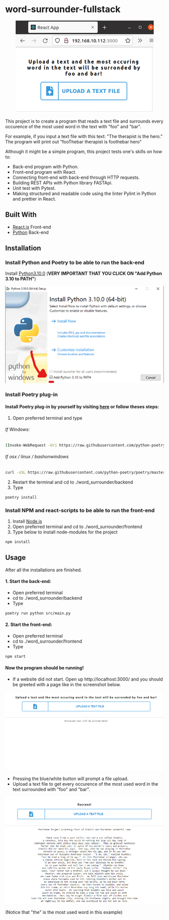 # word-surrounder-fullstack
<p align="center">
<img src="https://github.com/beamvenom/word_surrounder/blob/main/images/screenshot.png?raw=true" />
</p>

This project is to create a program that reads a text file and surrounds every occurence of the most used word in the text with "foo" and "bar".

For example, if you input a text file with this text: "The therapist is the hero." 
The program will print out "fooThebar therapist is foothebar hero"

Although it might be a simple program, this project tests one's skills on how to:
- Back-end program with Python.
- Front-end program with React.
- Connecting front-end with back-end through HTTP requests.
- Building REST APIs with Python library FASTApi.
- Unit test with Pytest.
- Making structured and readable code using the linter Pylint in Python and prettier in React. 

## Built With

* [React.js](https://reactjs.org/) Front-end
* [Python](https://www.python.org/) Back-end

## Installation

### Install Python and Poetry to be able to run the back-end
Install [Python3.10.0](https://www.python.org/downloads/) (**VERY IMPORTANT THAT YOU CLICK ON "Add Python 3.10 to PATH"**)
<p align="center">
<img src="https://github.com/beamvenom/word_surrounder/blob/main/images/pythonscreenshot.png?raw=true" />
</p> 


### Install Poetry plug-in
#### Install Poetry plug-in by yourself by visiting [here](https://python-poetry.org/docs/) or follow theses steps:
1. Open preferred terminal and type
###### If Windows: 
```bash
(Invoke-WebRequest -Uri https://raw.githubusercontent.com/python-poetry/poetry/master/get-poetry.py -UseBasicParsing).Content | python -
``` 
###### If osx / linux / bashonwindows
```bash
curl -sSL https://raw.githubusercontent.com/python-poetry/poetry/master/get-poetry.py | python -
```

2. Restart the terminal and cd to ./word_surrounder/backend
3. Type
```bash
poetry install
``` 

### Install NPM and react-scripts to be able to run the front-end
1. Install [Node.js](https://nodejs.org/en/download/)
2. Open preferred terminal and  cd to ./word_surrounder/frontend
3. Type below to install node-modules for the project
```bash
npm install
```

## Usage

After all the installations are finished.
#### 1. Start the back-end:
- Open preferred terminal
- cd to ./word_surrounder/backend 
- Type
```bash
poetry run python src/main.py
```
#### 2. Start the front-end:
- Open preferred terminal
- cd to ./word_surrounder/frontend 
- Type
```bash
npm start
```
#### Now the program should be running!
- If a website did not start. Open up http://localhost:3000/ and you should be greeted with a page like in the screenshot below.
<p align="center">
<img src="https://github.com/beamvenom/word_surrounder/blob/main/images/screenshot3.png?raw=true" />
</p>

- Pressing the blue/white button will prompt a file upload. 
- Upload a text file to get every occurence of the most used word in the text surrounded with "foo" and "bar".

<p align="center">
<img src="https://github.com/beamvenom/word_surrounder/blob/main/images/screenshot2.png?raw=true" />
</p>
(Notice that "the" is the most used word in this example)

